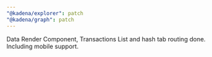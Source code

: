 ```yaml
---
"@kadena/explorer": patch
"@kadena/graph": patch
---
```


Data Render Component, Transactions List and hash tab routing done. Including mobile support.
